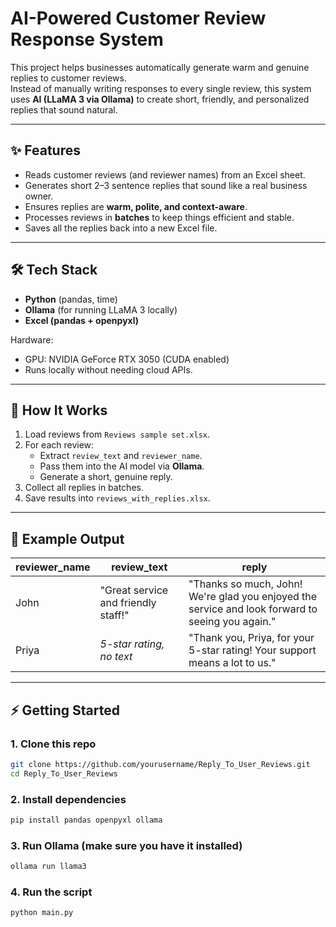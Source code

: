 # AI-Powered Customer Review Response System

This project helps businesses automatically generate warm and genuine replies to customer reviews.  
Instead of manually writing responses to every single review, this system uses **AI (LLaMA 3 via Ollama)** to create short, friendly, and personalized replies that sound natural.

---

## ✨ Features
- Reads customer reviews (and reviewer names) from an Excel sheet.  
- Generates short 2–3 sentence replies that sound like a real business owner.  
- Ensures replies are **warm, polite, and context-aware**.  
- Processes reviews in **batches** to keep things efficient and stable.  
- Saves all the replies back into a new Excel file.

---

## 🛠️ Tech Stack
- **Python** (pandas, time)  
- **Ollama** (for running LLaMA 3 locally)  
- **Excel (pandas + openpyxl)**  

Hardware:  
- GPU: NVIDIA GeForce RTX 3050 (CUDA enabled)  
- Runs locally without needing cloud APIs.  

---

## 🚀 How It Works
1. Load reviews from `Reviews sample set.xlsx`.  
2. For each review:
   - Extract `review_text` and `reviewer_name`.  
   - Pass them into the AI model via **Ollama**.  
   - Generate a short, genuine reply.  
3. Collect all replies in batches.  
4. Save results into `reviews_with_replies.xlsx`.

---

## 📂 Example Output
| reviewer_name | review_text                            | reply                                                                 |
|---------------|----------------------------------------|----------------------------------------------------------------------|
| John          | "Great service and friendly staff!"     | "Thanks so much, John! We're glad you enjoyed the service and look forward to seeing you again." |
| Priya         | *5-star rating, no text*               | "Thank you, Priya, for your 5-star rating! Your support means a lot to us." |

---

## ⚡ Getting Started

### 1. Clone this repo
```bash
git clone https://github.com/yourusername/Reply_To_User_Reviews.git
cd Reply_To_User_Reviews
```
### 2. Install dependencies
```bash
pip install pandas openpyxl ollama
```
### 3. Run Ollama (make sure you have it installed)
```bash
ollama run llama3
```
### 4. Run the script
```bash
python main.py
```
